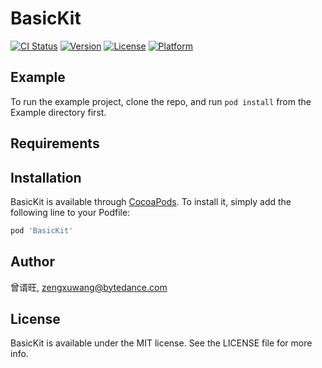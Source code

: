 # BasicKit

[![CI Status](https://img.shields.io/travis/曾谞旺/BasicKit.svg?style=flat)](https://travis-ci.org/曾谞旺/BasicKit)
[![Version](https://img.shields.io/cocoapods/v/BasicKit.svg?style=flat)](https://cocoapods.org/pods/BasicKit)
[![License](https://img.shields.io/cocoapods/l/BasicKit.svg?style=flat)](https://cocoapods.org/pods/BasicKit)
[![Platform](https://img.shields.io/cocoapods/p/BasicKit.svg?style=flat)](https://cocoapods.org/pods/BasicKit)

## Example

To run the example project, clone the repo, and run `pod install` from the Example directory first.

## Requirements

## Installation

BasicKit is available through [CocoaPods](https://cocoapods.org). To install
it, simply add the following line to your Podfile:

```ruby
pod 'BasicKit'
```

## Author

曾谞旺, zengxuwang@bytedance.com

## License

BasicKit is available under the MIT license. See the LICENSE file for more info.
